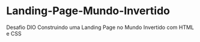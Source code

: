# Landing-Page-Mundo-Invertido
Desafio DIO Construindo uma Landing Page no Mundo Invertido com HTML e CSS
